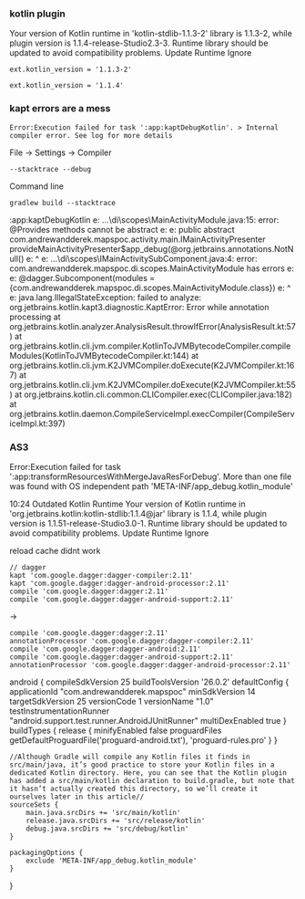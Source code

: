 ### kotlin plugin

Your version of Kotlin runtime in 'kotlin-stdlib-1.1.3-2' library is 1.1.3-2, while plugin version is 1.1.4-release-Studio2.3-3.
Runtime library should be updated to avoid compatibility problems.
Update Runtime Ignore

	ext.kotlin_version = '1.1.3-2'

	ext.kotlin_version = '1.1.4'


### kapt errors are a mess

```
Error:Execution failed for task ':app:kaptDebugKotlin'. > Internal compiler error. See log for more details
```

File -> Settings -> Compiler

```
--stacktrace --debug
```

Command line

```
gradlew build --stacktrace
```

:app:kaptDebugKotlin
e: ...\di\scopes\MainActivityModule.java:15: error: @Provides methods cannot be abstract
e:
e:     public abstract com.andrewandderek.mapspoc.activity.main.IMainActivityPresenter provideMainActivityPresenter$app_debug(@org.jetbrains.annotations.NotNull()
e:                                                                                     ^
e: ...\di\scopes\IMainActivitySubComponent.java:4: error: com.andrewandderek.mapspoc.di.scopes.MainActivityModule has errors
e:
e: @dagger.Subcomponent(modules = {com.andrewandderek.mapspoc.di.scopes.MainActivityModule.class})
e: ^
e: java.lang.IllegalStateException: failed to analyze: org.jetbrains.kotlin.kapt3.diagnostic.KaptError: Error while annotation processing
        at org.jetbrains.kotlin.analyzer.AnalysisResult.throwIfError(AnalysisResult.kt:57)
        at org.jetbrains.kotlin.cli.jvm.compiler.KotlinToJVMBytecodeCompiler.compileModules(KotlinToJVMBytecodeCompiler.kt:144)
        at org.jetbrains.kotlin.cli.jvm.K2JVMCompiler.doExecute(K2JVMCompiler.kt:167)
        at org.jetbrains.kotlin.cli.jvm.K2JVMCompiler.doExecute(K2JVMCompiler.kt:55)
        at org.jetbrains.kotlin.cli.common.CLICompiler.exec(CLICompiler.java:182)
        at org.jetbrains.kotlin.daemon.CompileServiceImpl.execCompiler(CompileServiceImpl.kt:397)


### AS3

Error:Execution failed for task ':app:transformResourcesWithMergeJavaResForDebug'.
More than one file was found with OS independent path 'META-INF/app_debug.kotlin_module'


10:24	Outdated Kotlin Runtime
			Your version of Kotlin runtime in 'org.jetbrains.kotlin:kotlin-stdlib:1.1.4@jar' library is 1.1.4, while plugin version is 1.1.51-release-Studio3.0-1.
			Runtime library should be updated to avoid compatibility problems.
			Update Runtime Ignore

reload cache didnt work

	// dagger
	kapt 'com.google.dagger:dagger-compiler:2.11'
	kapt 'com.google.dagger:dagger-android-processor:2.11'
	compile 'com.google.dagger:dagger:2.11'
	compile 'com.google.dagger:dagger-android-support:2.11'

->

	compile 'com.google.dagger:dagger:2.11'
	annotationProcessor 'com.google.dagger:dagger-compiler:2.11'
	compile 'com.google.dagger:dagger-android:2.11'
	compile 'com.google.dagger:dagger-android-support:2.11'
	annotationProcessor 'com.google.dagger:dagger-android-processor:2.11'



android {
	compileSdkVersion 25
	buildToolsVersion '26.0.2'
	defaultConfig {
		applicationId "com.andrewandderek.mapspoc"
		minSdkVersion 14
		targetSdkVersion 25
		versionCode 1
		versionName "1.0"
		testInstrumentationRunner "android.support.test.runner.AndroidJUnitRunner"
		multiDexEnabled true
	}
	buildTypes {
		release {
			minifyEnabled false
			proguardFiles getDefaultProguardFile('proguard-android.txt'), 'proguard-rules.pro'
		}
	}

	//Although Gradle will compile any Kotlin files it finds in src/main/java, it’s good practice to store your Kotlin files in a dedicated Kotlin directory. Here, you can see that the Kotlin plugin has added a src/main/kotlin declaration to build.gradle, but note that it hasn’t actually created this directory, so we’ll create it ourselves later in this article//
	sourceSets {
		main.java.srcDirs += 'src/main/kotlin'
		release.java.srcDirs += 'src/release/kotlin'
		debug.java.srcDirs += 'src/debug/kotlin'
	}

	packagingOptions {
		exclude 'META-INF/app_debug.kotlin_module'
	}
}


